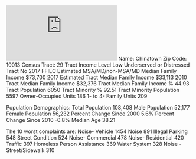 ![](https://production-gradescope-uploads.s3-us-west-2.amazonaws.com/uploads/pdf_attachment/file/5365467/Lynlia_Tso_HC6.pdf?X-Amz-Algorithm=AWS4-HMAC-SHA256&X-Amz-Credential=AKIAIGIENPBVZV37ZJPA%2F20180509%2Fus-west-2%2Fs3%2Faws4_request&X-Amz-Date=20180509T174158Z&X-Amz-Expires=43200&X-Amz-SignedHeaders=host&X-Amz-Signature=07c76c710122b25133a24f3f29b192f4feae3702559fbf93d4d05f41d9d603a2)
Name: Chinatown
Zip Code: 10013
Census Tract: 29
Tract Income Level	Low
Underserved or Distressed Tract	No
2017 FFIEC Estimated MSA/MD/non-MSA/MD Median Family Income	$73,700
2017 Estimated Tract Median Family Income	$33,113
2010 Tract Median Family Income	$32,376
Tract Median Family Income %	44.93
Tract Population	6050
Tract Minority %	92.51
Tract Minority Population	5597
Owner-Occupied Units	186
1- to 4- Family Units	209

Population Demographics:
Total Population	108,408
Male Population	52,177
Female Population	56,232
Percent Change Since 2000	5.6%
Percent Change Since 2010	-0.8%
Median Age 	38.21

The 10 worst complaints are:
Noise- Vehicle 1454
Noise 891
Illegal Parking 548
Street Condition 524
Noise- Commercial 478
Noise- Residential 420
Traffic 397
Homeless Person Assistance 369
Water System 328
Noise - Street/Sidewalk 310